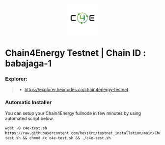<p align="center">
  <img height="100" height="auto" src="https://github.com/hexskrt/logos/blob/main/c4e.jpg?raw=true">
</p>

# Chain4Energy Testnet | Chain ID : babajaga-1

### Explorer:
>-  https://explorer.hexnodes.co/chain4energy-testnet

### Automatic Installer
You can setup your Chain4Energy fullnode in few minutes by using automated script below.
```
wget -O c4e-test.sh https://raw.githubusercontent.com/hexskrt/testnet_installation/main/Chain4Energy/c4e-test.sh && chmod +x c4e-test.sh && ./c4e-test.sh
```
